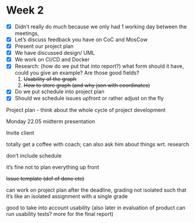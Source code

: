 # Week 2

- [x]  Didn’t really do much because we only had 1 working day between the meetings,
- [x]  Let’s discuss feedback you have on CoC and MosCow
- [x]  Present our project plan
- [x]  We have discussed design/ UML
- [x]  We work on CI/CD and Docker
- [x]  Research: (how do we put that into report?) what form should it have, could you give an example? Are those good fields?
    1. ~~Usability of the graph~~
    2. ~~How to store graph (and why json with coordinates)~~
- [x]  Do we put schedule into project plan
- [x]  Should we schedule issues upfront or rather adjust on the fly

Project plan - think about the whole cycle of project development

Monday 22.05 midterm presentation

Invite client

totally get a coffee with coach; can also ask him about things wrt. research

don’t include schedule

it’s fine not to plan everything up front

~~Issue template (def of done etc)~~

can work on project plan after the deadline, grading not isolated such that it’s like an isolated assignment with a single grade

good to take into account usability (also later in evaluation of product can run usability tests? more for the final report)
